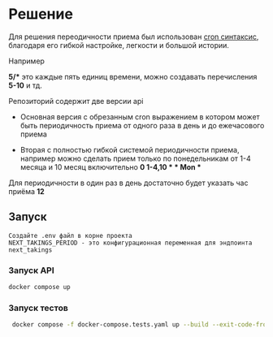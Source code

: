 # Решение

Для решения переодичности приема был использован [cron синтаксис](https://en.wikipedia.org/wiki/Cron#CRON_expression), благодаря его гибкой настройке, легкости и большой истории.

Например

**5/\*** это каждые пять единиц времени, можно создавать перечисления **5-10** и тд.

Репозиторий содержит две версии api

- Основная версия с обрезанным cron выражением в котором может быть периодичность приема от одного раза в день и до ежечасового приема

- Вторая с полностью гибкой системой периодичности приема, например можно сделать прием только по понедельникам от 1-4 месяца и 10 месяц включительно **0 1-4,10 \* \* Mon \***

Для периодичности в один раз в день достаточно будет указать час приёма **12**

## Запуск

    Создайте .env файл в корне проекта
    NEXT_TAKINGS_PERIOD - это конфигурационная переменная для эндпоинта next_takings

### Запуск API

```bash
docker compose up
```

### Запуск тестов

```bash
 docker compose -f docker-compose.tests.yaml up --build --exit-code-from tests
```
